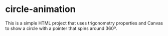 # circle-animation
This is a simple HTML project that uses trigonometry properties and Canvas to show a circle with a pointer that spins around 360º.
